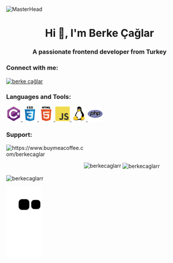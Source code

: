 ![MasterHead](https://www.bleepstatic.com/content/hl-images/2023/03/13/kali-moto.jpg)
<h1 align="center">Hi 👋, I'm Berke Çağlar</h1>
<h3 align="center">A passionate frontend developer from Turkey</h3>

<h3 align="left">Connect with me:</h3>
<p align="left">
<a href="https://linkedin.com/in/berke çağlar" target="blank"><img align="center" src="https://raw.githubusercontent.com/rahuldkjain/github-profile-readme-generator/master/src/images/icons/Social/linked-in-alt.svg" alt="berke çağlar" height="30" width="40" /></a>
</p>

<h3 align="left">Languages and Tools:</h3>
<p align="left"> <a href="https://www.w3schools.com/cs/" target="_blank" rel="noreferrer"> <img src="https://raw.githubusercontent.com/devicons/devicon/master/icons/csharp/csharp-original.svg" alt="csharp" width="40" height="40"/> </a> <a href="https://www.w3schools.com/css/" target="_blank" rel="noreferrer"> <img src="https://raw.githubusercontent.com/devicons/devicon/master/icons/css3/css3-original-wordmark.svg" alt="css3" width="40" height="40"/> </a> <a href="https://www.w3.org/html/" target="_blank" rel="noreferrer"> <img src="https://raw.githubusercontent.com/devicons/devicon/master/icons/html5/html5-original-wordmark.svg" alt="html5" width="40" height="40"/> </a> <a href="https://developer.mozilla.org/en-US/docs/Web/JavaScript" target="_blank" rel="noreferrer"> <img src="https://raw.githubusercontent.com/devicons/devicon/master/icons/javascript/javascript-original.svg" alt="javascript" width="40" height="40"/> </a> <a href="https://www.linux.org/" target="_blank" rel="noreferrer"> <img src="https://raw.githubusercontent.com/devicons/devicon/master/icons/linux/linux-original.svg" alt="linux" width="40" height="40"/> </a> <a href="https://www.php.net" target="_blank" rel="noreferrer"> <img src="https://raw.githubusercontent.com/devicons/devicon/master/icons/php/php-original.svg" alt="php" width="40" height="40"/> </a> </p>

<h3 align="left">Support:</h3>
<p><a href="https://www.buymeacoffee.com/https://www.buymeacoffee.com/berkecaglar"> <img align="left" src="https://cdn.buymeacoffee.com/buttons/v2/default-yellow.png" height="50" width="210" alt="https://www.buymeacoffee.com/berkecaglar" /></a></p><br><br>

<p><img align="left" src="https://github-readme-stats.vercel.app/api/top-langs?username=berkecaglarr&show_icons=true&locale=en&layout=compact" alt="berkecaglarr" /></p>

<p>&nbsp;<img align="center" src="https://github-readme-stats.vercel.app/api?username=berkecaglarr&show_icons=true&locale=en" alt="berkecaglarr" /></p>

<p><img align="center" src="https://github-readme-streak-stats.herokuapp.com/?user=berkecaglarr&" alt="berkecaglarr" /></p>



<picture>
  <source media="(prefers-color-scheme: dark)" srcset="https://raw.githubusercontent.com/BerkeCaglarr/BerkeCaglarr/output/github-contribution-grid-snake-dark.svg">
  <source media="(prefers-color-scheme: light)" srcset="https://raw.githubusercontent.com/BerkeCaglarr/BerkeCaglarr/output/github-contribution-grid-snake.svg">
  <img alt="github contribution grid snake animation" src="https://raw.githubusercontent.com/BerkeCaglarr/BerkeCaglarr/output/github-contribution-grid-snake.svg">
</picture>
